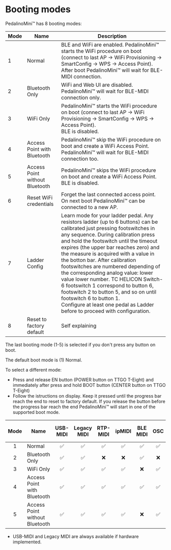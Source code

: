 # Booting modes

PedalinoMini™ has 8 booting modes:

| Mode | Name                           | Description                                                                                                                                                                                                                                                                                                                                                                                                                                                                                                                                                                                                                                |
| ---- | ------------------------------ | ------------------------------------------------------------------------------------------------------------------------------------------------------------------------------------------------------------------------------------------------------------------------------------------------------------------------------------------------------------------------------------------------------------------------------------------------------------------------------------------------------------------------------------------------------------------------------------------------------------------------------------------ |
| 1    | Normal                         | BLE and WiFi are enabled. PedalinoMini™ starts the WiFi procedure on boot (connect to last AP -> WiFi Provisioning -> SmartConfig -> WPS -> Access Point).<br>After boot PedalinoMini™ will wait for BLE-MIDI connection.                                                                                                                                                                                                                                                                                                                                                                                                                  |
| 2    | Bluetooth Only                 | WiFi and Web UI are disabled.<br> PedalinoMini™ will wait for BLE-MIDI connection only.                                                                                                                                                                                                                                                                                                                                                                                                                                                                                                                                                    |
| 3    | WiFi Only                      | PedalinoMini™ starts the WiFi procedure on boot (connect to last AP -> WiFi Provisioning -> SmartConfig -> WPS -> Access Point).<br>BLE is disabled.                                                                                                                                                                                                                                                                                                                                                                                                                                                                                       |
| 4    | Access Point with Bluetooth    | PedalinoMini™ skip the WiFi procedure on boot and create a WiFi Access Point.<br>PedalinoMini™ will wait for BLE-MIDI connection too.                                                                                                                                                                                                                                                                                                                                                                                                                                                                                                      |
| 5    | Access Point without Bluetooth | PedalinoMini™ skips the WiFi procedure on boot and create a WiFi Access Point.<br>BLE is disabled.                                                                                                                                                                                                                                                                                                                                                                                                                                                                                                                                         |
| 6    | Reset WiFi credentials         | Forget the last connected access point.<br>On next boot PedalinoMini™ can be connected to a new AP.                                                                                                                                                                                                                                                                                                                                                                                                                                                                                                                                        |
| 7    | Ladder Config                  | Learn mode for your ladder pedal. Any resistors ladder (up to 6 buttons) can be calibrated just pressing footswitches in any sequence. During calibration press and hold the footswitch until the timeout expires (the upper bar reaches zero) and the measure is acquired with a value in the botton bar. After calibration footswitches are numbered depending of the corresponding analog value: lower value lower number. TC HELICON Switch-6 footswitch 1 correspond to button 6, footswitch 2 to button 5, and so on until footswitch 6 to button 1.<br>Configure at least one pedal as Ladder before to proceed with configuration. |
| 8    | Reset to factory default       | Self explaining

The last booting mode (1-5) is selected if you don't press any button on boot.

The default boot mode is (1) Normal.

To select a different mode:

- Press and release EN button (POWER button on TTGO T-Eight) and immediately after press and hold BOOT button (CENTER button on TTGO T-Eight)
- Follow the istructions on display. Keep it pressed until the progress bar reach the end to reset to factory default. If you release the button before the progress bar reach the end PedalinoMini™ will start in one of the supported boot mode.

| Mode  | Name                           | USB-MIDI | Legacy MIDI | RTP-MIDI | ipMIDI | BLE MIDI |  OSC  | USB Keyboard | BLE Keyboard | Web UI | OTA Firmware Update | HTTP Firmware Update |
| :---: | ------------------------------ | :------: | :---------: | :------: | :----: | :------: | :---: | :----------: | :----------: | :----: | :-----------------: | :------------------: |
|   1   | Normal                         |    ✅     |      ✅      |    ✅     |   ✅    |    ✅     |   ✅   |      ✅       |      ✅       |   ✅    |          ✅          |          ✅           |
|   2   | Bluetooth Only                 |    ✅     |      ✅      |    ❌     |   ❌    |    ✅     |   ❌   |      ✅       |      ✅       |   ❌    |          ✅          |          ❌           |
|   3   | WiFi Only                      |    ✅     |      ✅      |    ✅     |   ✅    |    ❌     |   ✅   |      ✅       |      ❌       |   ✅    |          ✅          |          ✅           |
|   4   | Access Point with Bluetooth    |    ✅     |      ✅      |    ✅     |   ✅    |    ✅     |   ✅   |      ✅       |      ✅       |   ✅    |          ✅          |          ✅           |
|   5   | Access Point without Bluetooth |    ✅     |      ✅      |    ✅     |   ✅    |    ❌     |   ✅   |      ✅       |      ❌       |   ✅    |          ✅          |          ✅           |

- USB-MIDI and Legacy MIDI are always available if hardware implemented.
